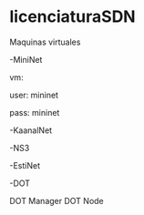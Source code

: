 # licenciaturaSDN

Maquinas virtuales

-MiniNet

  vm:
  
  user: mininet
  
  pass: mininet

-KaanalNet

-NS3

-EstiNet

-DOT

  DOT Manager
  DOT Node
